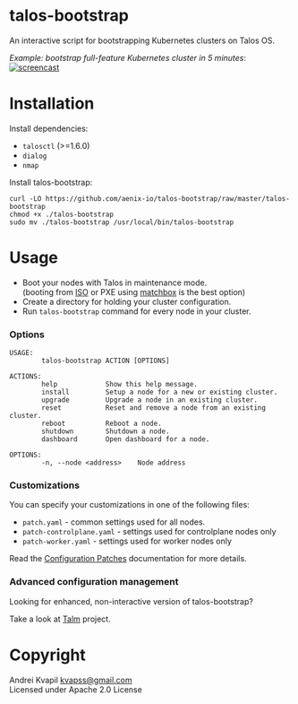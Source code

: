 # talos-bootstrap

An interactive script for bootstrapping Kubernetes clusters on Talos OS.

*Example: bootstrap full-feature Kubernetes cluster in 5 minutes*:
[![screencast](https://raw.githubusercontent.com/aenix-io/talos-bootstrap/2cc7b82065747e373cd914c87c8cd5c6582c5c6c/images/627123.gif)](https://asciinema.org/a/gwK85Tdr577GsxjXWo7otPFjv)

# Installation

Install dependencies:
- `talosctl` (>=1.6.0)
- `dialog`
- `nmap`

Install talos-bootstrap:

```
curl -LO https://github.com/aenix-io/talos-bootstrap/raw/master/talos-bootstrap
chmod +x ./talos-bootstrap
sudo mv ./talos-bootstrap /usr/local/bin/talos-bootstrap
```

# Usage

- Boot your nodes with Talos in maintenance mode.  
  (booting from [ISO](https://www.talos.dev/v1.5/talos-guides/install/bare-metal-platforms/iso/) or PXE using [matchbox](https://www.talos.dev/latest/talos-guides/install/bare-metal-platforms/matchbox/) is the best option)
- Create a directory for holding your cluster configuration.
- Run `talos-bootstrap` command for every node in your cluster.


### Options

```
USAGE:
        talos-bootstrap ACTION [OPTIONS]

ACTIONS:
        help            Show this help message.
        install         Setup a node for a new or existing cluster.
        upgrade         Upgrade a node in an existing cluster.
        reset           Reset and remove a node from an existing cluster.
        reboot          Reboot a node.
        shutdown        Shutdown a node.
        dashboard       Open dashboard for a node.

OPTIONS:
        -n, --node <address>    Node address
```

### Customizations

You can specify your customizations in one of the following files:

- `patch.yaml` - common settings used for all nodes.
- `patch-controlplane.yaml` - settings used for controlplane nodes only
- `patch-worker.yaml` - settings used for worker nodes only

Read the [Configuration Patches](https://www.talos.dev/latest/talos-guides/configuration/patching/) documentation for more details.

### Advanced configuration management

Looking for enhanced, non-interactive version of talos-bootstrap?

Take a look at [Talm](https://github.com/aenix-io/talm) project.

# Copyright

Andrei Kvapil <kvapss@gmail.com>  
Licensed under Apache 2.0 License
